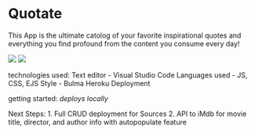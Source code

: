 # Quotate

This App is the ultimate catolog of your favorite inspirational quotes and everything you find profound from the content you consume every day!

<img src="https://i.imgur.com/BrkfVdY.png">
<img src="https://i.imgur.com/7w3CjCu.png">

technologies used: 
  Text editor - Visual Studio Code
  Languages used - JS, CSS, EJS
  Style - Bulma
  Heroku Deployment
  
  getting started: *deploys locally*
  
  Next Steps:
    1. Full CRUD deployment for Sources
    2. API to iMdb for movie title, director, and author info with autopopulate feature
    
